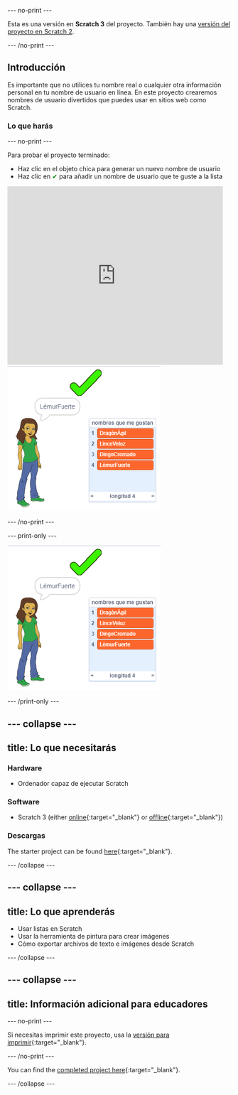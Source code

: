\--- no-print \---

Esta es una versión en **Scratch 3** del proyecto. También hay una [versión del proyecto en Scratch 2](https://projects.raspberrypi.org/en/projects/username-generator-scratch2).

\--- /no-print \---

## Introducción

Es importante que no utilices tu nombre real o cualquier otra información personal en tu nombre de usuario en línea. En este proyecto crearemos nombres de usuario divertidos que puedes usar en sitios web como Scratch.

### Lo que harás

\--- no-print \---

Para probar el proyecto terminado:

- Haz clic en el objeto chica para generar un nuevo nombre de usuario
- Haz clic en <span style="color: green;">✔</span> para añadir un nombre de usuario que te guste a la lista

<div class="scratch-preview">
  <iframe allowtransparency="true" width="485" height="402" src="https://scratch.mit.edu/projects/embed/292974184/?autostart=false" frameborder="0" scrolling="no"></iframe>
  <img src="images/usernames-final.png">
</div>

\--- /no-print \---

\--- print-only \---

![proyecto completo](images/usernames-final.png)

\--- /print-only \---

## \--- collapse \---

## title: Lo que necesitarás

### Hardware

- Ordenador capaz de ejecutar Scratch

### Software

- Scratch 3 (either [online](https://rpf.io/scratchon){:target="_blank"} or [offline](https://rpf.io/scratchoff){:target="_blank"})

### Descargas

The starter project can be found [here](https://rpf.io/p/en/username-generator-go){:target="_blank"}.

\--- /collapse \---

## \--- collapse \---

## title: Lo que aprenderás

- Usar listas en Scratch
- Usar la herramienta de pintura para crear imágenes
- Cómo exportar archivos de texto e imágenes desde Scratch

\--- /collapse \---

## \--- collapse \---

## title: Información adicional para educadores

\--- no-print \---

Si necesitas imprimir este proyecto, usa la [versión para imprimir](https://projects.raspberrypi.org/en/projects/username-generator/print){:target="_blank"}.

\--- /no-print \---

You can find the [completed project here](https://rpf.io/p/en/username-generator-get){:target="_blank"}.

\--- /collapse \---
